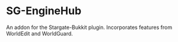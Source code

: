 # SG-EngineHub
An addon for the Stargate-Bukkit plugin. Incorporates features from WorldEdit and WorldGuard.
